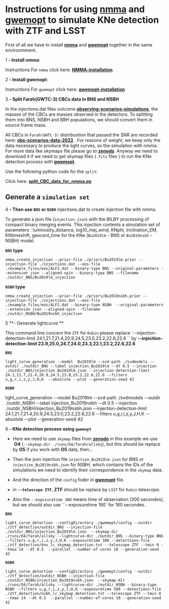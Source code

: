 # Instructions for using **[nmma]** and **[gwemopt]** to simulate KNe detection with ZTF and LSST 

First of all we have to install **[nmma]**  and **[gwemopt]** together in the same environmment. 

1 **- Install nmma**:

Instructions For  `nmma` click here:  **[NMMA-installation]**

2 **- Install gwemopt**:

Instructions For  `gwemopt` click here:  **[gwemopt-installation]**


3 **- Split Farah(GWTC-3) CBCs data in BNS and NSBH**

In the injections.dat files outcome  **[observing-scenarios-simulations]**, the masses of the CBCs are masses observed in the detectors. To splitting them  into BNS, NSBH and BBH populations, we should convert them in source frame mass. 

All CBCs in ``Farah(GWTC-3)`` distribustion  that passed the SNR are recorded here: **[obs-scenarios-data-2022]** . For reasons of weight, we keep only the data necessary to produce the light curves, so the simulation with nmma.
For more data like skymaps file please go to **[zenodo]**. Anyway we need to download it if we need to get skymap files (``.fits`` files )  to run the KNe  detection process with **[gwemopt]**.  

Use the following python code for the ``split``: 

Click here: **[split_CBC_data_for_nmma.py]**

## **Generate a `simulation set`**

4 **- Then use ``BNS`` or ``NSBH``**  injections.dat  to create injection file with nmma. 

To generate a json file (``injection.json``)  with the BILBY processing of compact binary merging events. This injection contents a simulation set of parameters : luminosity_distance, log10_mej_wind, KNphi, inclination_EM, KNtimeshift, geocent_time for the KNe (`Bu2019lm` - BNS or `Bu2019nsbh` - NSBH) model.

**`BNS` type**

    nmma_create_injection --prior-file ./priors/Bu2019lm.prior --injection-file ./injections.dat --eos-file  ./example_files/eos/ALF2.dat --binary-type BNS --original-parameters --extension json --aligned-spin --binary-type BNS --filename ./outdir_BNS/Bu2019lm_injection

**`NSBH` type**

    nmma_create_injection --prior-file ./priors/Bu2019nsbh.prior --injection-file ./injections.dat --eos-file  ./example_files/eos/ALF2.dat --binary-type NSBH  --original-parameters --extension json --aligned-spin --filename ./outdir_NSBH/Bu2019nsbh_injection

5 **- Generate lightcurve **

This command line concern the ``ZTF`` for ``Rubin`` please replace `--injection-detection-limit 24.1,21.7,21.4,20.9,24.5,23.0,23.2,22.6,22.6 `` by  **--injection-detection-limit 23.9,25.0,24.7,24.0,23.3,22.1,23.2,22.6,22.6**

**`BNS`**

    light_curve_generation --model  Bu2019lm --svd-path ./svdmodels --outdir ./outdir_BNS --label injection_Bu2019lm --dt 0.5 --injection ./outdir_BNS/injection_Bu2019lm.json --injection-detection-limit 24.1,21.7,21.4,20.9,24.5,23.0,23.2,22.6,22.6 --filters u,g,r,i,z,y,J,H,K  --absolute --plot --generation-seed 42 

**`NSBH`**


light_curve_generation --model  Bu2019lm --svd-path ./svdmodels --outdir ./outdir_NSBH --label injection_Bu2019nsbh --dt 0.5 --injection ./outdir_NSBH/injection_Bu2019nsbh.json --injection-detection-limit 24.1,21.7,21.4,20.9,24.5,23.0,23.2,22.6,22.6 --filters u,g,r,i,z,y,J,H,K --absolute --plot --generation-seed 42 

6 **- KNe detection process using ``gwemopt``**


* Here we need to use ``skymap`` files from **[zenodo]**  in this example we use  **O4** (``--skymap-dir ./runs/O4/farah/allsky``), but this should be replace by **O5** if you work with **O5** data, then...
* Then the json injection file ``injection_Bu2019lm.json`` for BNS or ``injection_Bu2019nsbh.json`` for NSBH, which contains the IDs of the simulations we need to identify their correspondence in the ``skymap`` data. 
* And the direction of the ``config`` foder in  **[gwemopt]** file.

* in **``--telescope ZTF``**, **ZTF** should be replace by ``LSST`` for ``Rubin`` telescope. 
* Also the ``--exposuretime 300`` means time of observation (300 secondes), but we should also use ``--exposuretime 180` for 180 secondes.

**`BNS`**

    light_curve_detection --configDirectory ./gwemopt/config --outdir ./ztf_detection/outdir_BNS --injection-file  ./outdir_BNS/injection_Bu2019lm.json  --skymap-dir ./runs/O4/farah/allsky --lightcurve-dir ./outdir_BNS --binary-type BNS --filters u,g,r,i,z,y,J,H,K --exposuretime 300 --detections-file ./ztf_detection/bns_lc_skymap_detection.txt --telescope ZTF --tmin 0 --tmax 14 --dt 0.5  --parallel --number-of-cores 10 --generation-seed 42

**`NSBH`**

    light_curve_detection --configDirectory ./gwemopt/config --outdir ./ztf_detection/outdir_NSBH --injection-file  ./outdir_NSBH/injection_Bu2019nsbh.json  --skymap-dir ./runs/O4/farah/allsky --lightcurve-dir ./outdir_NSBH --binary-type NSBH --filters u,g,r,i,z,y,J,H,K --exposuretime 300 --detections-file ./ztf_detection/nsbh_lc_skymap_detection.txt --telescope ZTF --tmin 0 --tmax 14 --dt 0.5  --parallel --number-of-cores 10 --generation-seed 42





[nmma]: https://github.com/nuclear-multimessenger-astronomy/nmma
[NMMA-installation]: https://github.com/nuclear-multimessenger-astronomy/nmma/blob/main/doc/installation.md
[gwemopt]: https://github.com/mcoughlin/gwemopt
[gwemopt-installation]:https://github.com/mcoughlin/gwemopt/blob/main/README.md
[observing-scenarios-simulations]:https://github.com/lpsinger/observing-scenarios-simulations
[zenodo]:https://doi.org/10.5281/zenodo.7026209
[obs-scenarios-data-2022]:https://github.com/weizmannk/obs-scenarios-data-2022
[split_CBC_data_for_nmma.py]:https://github.com/weizmannk/obs-scenarios-data-2022/blob/main/split_CBC_data_for_nmma.py
